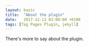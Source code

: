 ```yaml
---
layout: basic
title:  "About the plugin"
date:   2017-12-13 03:00:00 +0100
tags: [Tag Pages Plugin, jekyll]
---
```

There's more to say about the plugin.
